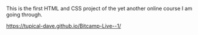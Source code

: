 This is the first HTML and CSS project of the yet another online course I am going through.

https://tupical-dave.github.io/Bitcamp-Live--1/
